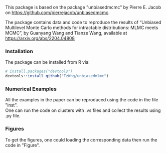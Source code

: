This package is based on the package "unbiasedmcmc" by Pierre E. Jacob on <https://github.com/pierrejacob/unbiasedmcmc>.

The package contains data and code to reproduce the results of “Unbiased Multilevel Monte Carlo methods for intractable distributions: MLMC meets MCMC”, by Guanyang Wang and Tianze Wang, available at <https://arxiv.org/abs/2204.04808>


### Installation

The package can be installed from R via:

``` r
# install.packages("devtools")
devtools::install_github("TzWng/unbiasedmlmc")
```


### Numerical Examples

All the examples in the paper can be reproduced using the code in the file "inst".                
One can run the code on clusters with .vs files and collect the results using .py file.

### Figures

To get the figures, one could loading the corresponding data then run the code in "Figure".







